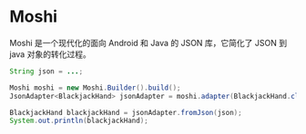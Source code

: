 Moshi
===

Moshi 是一个现代化的面向 Android 和 Java 的 JSON 库，它简化了 JSON 到 java 对象的转化过程。

```java
String json = ...;

Moshi moshi = new Moshi.Builder().build();
JsonAdapter<BlackjackHand> jsonAdapter = moshi.adapter(BlackjackHand.class);

BlackjackHand blackjackHand = jsonAdapter.fromJson(json);
System.out.println(blackjackHand);
```

